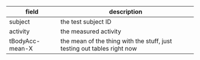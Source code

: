 field | description
--- | ---
subject | the test subject ID
activity | the measured activity
tBodyAcc-mean-X | the mean of the thing with the stuff, just testing out tables right now
